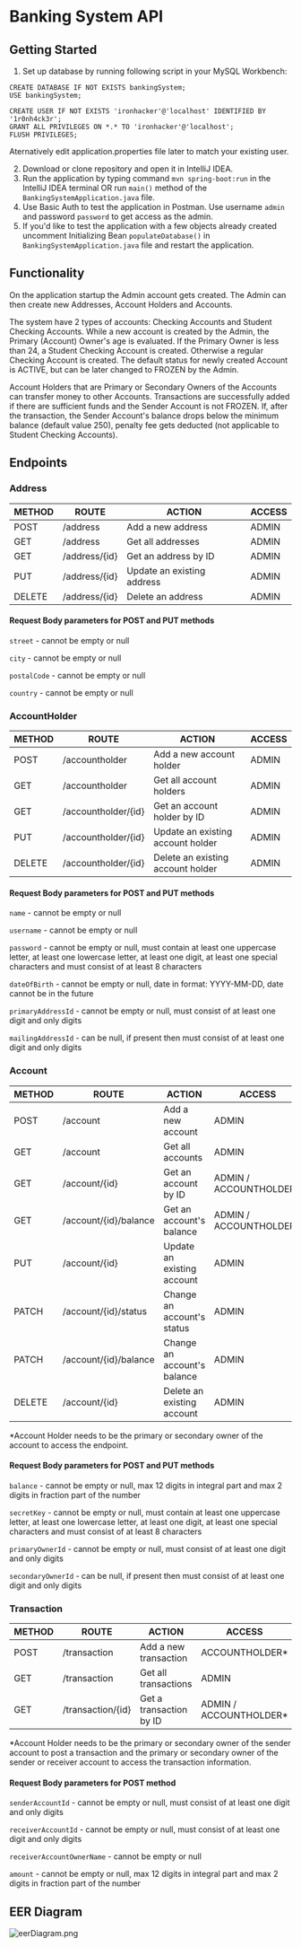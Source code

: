# Banking System API

## Getting Started
1. Set up database by running following script in your MySQL Workbench:

```
CREATE DATABASE IF NOT EXISTS bankingSystem;
USE bankingSystem;

CREATE USER IF NOT EXISTS 'ironhacker'@'localhost' IDENTIFIED BY '1r0nh4ck3r';
GRANT ALL PRIVILEGES ON *.* TO 'ironhacker'@'localhost';
FLUSH PRIVILEGES;
```
Aternatively edit application.properties file later to match your existing user.

2. Download or clone repository and open it in IntelliJ IDEA.
3. Run the application by typing command ```mvn spring-boot:run``` in the IntelliJ IDEA terminal
OR run ```main()``` method of the ```BankingSystemApplication.java``` file.
4. Use Basic Auth to test the application in Postman. Use username ```admin``` and password ```password``` to get access as the admin.
5. If you'd like to test the application with a few objects already created uncomment Initializing Bean ```populateDatabase()``` in ```BankingSystemApplication.java``` file and restart the application.

## Functionality

On the application startup the Admin account gets created. The Admin can then create new Addresses, Account Holders and Accounts.

The system have 2 types of accounts: Checking Accounts and Student Checking Accounts. While a new account is created by the Admin, the Primary (Account) Owner's age is evaluated. If the Primary Owner is less than 24, a Student Checking Account is created. Otherwise a regular Checking Account is created. The default status for newly created Account is ACTIVE, but can be later changed to FROZEN by the Admin.

Account Holders that are Primary or Secondary Owners of the Accounts can transfer money to other Accounts. Transactions are successfully added if there are sufficient funds and the Sender Account is not FROZEN. If, after the transaction, the Sender Account's balance drops below the minimum balance (default value 250), penalty fee gets deducted (not applicable to Student Checking Accounts).

## Endpoints

### Address
|METHOD|ROUTE|ACTION|ACCESS
|---|----|----|---|
|POST|/address|Add a new address|ADMIN
|GET|/address|Get all addresses|ADMIN
|GET|/address/{id}|Get an address by ID|ADMIN
|PUT|/address/{id}|Update an existing address|ADMIN
|DELETE|/address/{id}|Delete an address|ADMIN

#### Request Body parameters for POST and PUT methods
```street``` - cannot be empty or null

```city``` - cannot be empty or null

```postalCode``` - cannot be empty or null

```country``` - cannot be empty or null

### AccountHolder
|METHOD|ROUTE|ACTION|ACCESS
|---|----|----|---|
|POST|/accountholder|Add a new account holder|ADMIN
|GET|/accountholder|Get all account holders|ADMIN
|GET|/accountholder/{id}|Get an account holder by ID|ADMIN
|PUT|/accountholder/{id}|Update an existing account holder|ADMIN
|DELETE|/accountholder/{id}|Delete an existing account holder|ADMIN

#### Request Body parameters for POST and PUT methods
```name``` - cannot be empty or null

```username``` - cannot be empty or null

```password``` - cannot be empty or null, must contain at least one uppercase letter, at least one lowercase letter, at least one digit, at least one special characters and must consist of at least 8 characters

```dateOfBirth``` - cannot be empty or null, date in format: YYYY-MM-DD, date cannot be in the future

```primaryAddressId``` - cannot be empty or null, must consist of at least one digit and only digits

```mailingAddressId``` - can be null, if present then must consist of at least one digit and only digits

### Account
|METHOD|ROUTE|ACTION|ACCESS
|---|----|----|---|
|POST|/account|Add a new account|ADMIN
|GET|/account|Get all accounts|ADMIN
|GET|/account/{id}|Get an account by ID|ADMIN / ACCOUNTHOLDER*
|GET|/account/{id}/balance|Get an account's balance|ADMIN / ACCOUNTHOLDER*
|PUT|/account/{id}|Update an existing account|ADMIN
|PATCH|/account/{id}/status|Change an account's status|ADMIN
|PATCH|/account/{id}/balance|Change an account's balance|ADMIN
|DELETE|/account/{id}|Delete an existing account|ADMIN

*Account Holder needs to be the primary or secondary owner of the account to access the endpoint.

#### Request Body parameters for POST and PUT methods
```balance``` - cannot be empty or null, max 12 digits in integral part and max 2 digits in fraction part of the number

```secretKey``` - cannot be empty or null, must contain at least one uppercase letter, at least one lowercase letter, at least one digit, at least one special characters and must consist of at least 8 characters

```primaryOwnerId``` - cannot be empty or null, must consist of at least one digit and only digits

```secondaryOwnerId``` - can be null, if present then must consist of at least one digit and only digits

### Transaction
|METHOD|ROUTE|ACTION|ACCESS
|---|----|----|---|
|POST|/transaction|Add a new transaction|ACCOUNTHOLDER*
|GET|/transaction|Get all transactions|ADMIN
|GET|/transaction/{id}|Get a transaction by ID|ADMIN / ACCOUNTHOLDER*

*Account Holder needs to be the primary or secondary owner of the sender account to post a transaction and the primary or secondary owner of the sender or receiver account to access the transaction information.

#### Request Body parameters for POST method
```senderAccountId``` - cannot be empty or null, must consist of at least one digit and only digits

```receiverAccountId``` - cannot be empty or null, must consist of at least one digit and only digits

```receiverAccountOwnerName``` - cannot be empty or null

```amount``` - cannot be empty or null, max 12 digits in integral part and max 2 digits in fraction part of the number

## EER Diagram

![eerDiagram.png](https://github.com/EN-IH-WDPT-JUN21/kat-wasik-Midterm-Project-Banking-System/blob/main/src/main/resources/eerDiagram.png)
